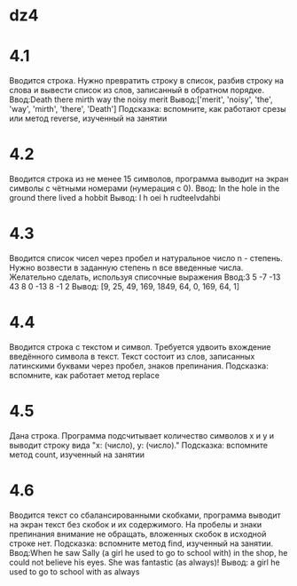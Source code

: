 # dz4

# 4.1
Вводится строка. Нужно превратить строку в список, разбив строку на слова и вывести список из слов, записанный в обратном порядке.
Ввод:Death there mirth way the noisy merit
Вывод:['merit', 'noisy', 'the', 'way', 'mirth', 'there', 'Death']
Подсказка: вспомните, как работают срезы или  метод  reverse, изученный на занятии

# 4.2
Вводится строка из не менее 15 символов, программа выводит на экран символы с чётными номерами (нумерация с 0).
Ввод: In the hole in the ground there lived a hobbit
Вывод: I h oei h rudteelvdahbi

# 4.3
Вводится список чисел через пробел и натуральное число n - степень. Нужно возвести в заданную степень n все введенные числа.
Желательно сделать, используя списочные выражения
Ввод:3 5 -7 -13 43 8 0 -13 8 -1 2
Вывод: [9, 25, 49, 169, 1849, 64, 0, 169, 64, 1]

# 4.4
Вводится строка с текстом и символ. Требуется удвоить вхождение введённого символа в текст. Текст состоит из слов, записанных латинскими буквами через пробел, знаков препинания.
Подсказка: вспомните, как работает метод  replace

# 4.5
Дана строка. Программа подсчитывает количество символов x и y и выводит строку вида "x: (число), y: (число)."
Подсказка: вспомните метод count, изученный на занятии

# 4.6
Вводится текст со сбалансированными скобками, программа выводит на экран текст без скобок и их содержимого. На пробелы и знаки препинания внимание не обращать, вложенных скобок в исходной строке нет.
Подсказка: вспомните метод find, изученный на занятии. 
Ввод:When he saw Sally (a girl he used to go to school with) in the shop, he could not believe his eyes. She was fantastic (as always)!
Вывод: a girl he used to go to school with
as always

